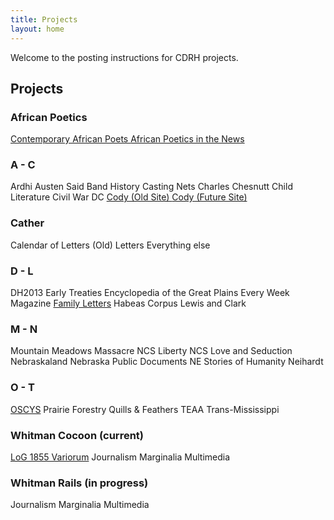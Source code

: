 ```yaml
---
title: Projects
layout: home
---
```


<link rel="stylesheet" href="{{ 'assets/css/style.css' | relative_url }}"/>

<p>Welcome to the posting instructions for CDRH projects.</p>

<h2>Projects</h2>

<h3>African Poetics</h3>

<div class="projects">
  <a href="{{ 'projects/ap_cap' | relative_url }}">
    Contemporary African Poets
  </a>
  <a href="{{ 'projects/ap_news' | relative_url }}">
    African Poetics in the News
  </a>
</div>

<h3>A - C</h3>

<div class="projects">
  <span>Ardhi</span>
  <span>Austen Said</span>
  <span>Band History</span>
  <span>Casting Nets</span>
  <span>Charles Chesnutt</span>
  <span>Child Literature</span>
  <span>Civil War DC</span>
  <a href="{{ 'projects/cody_old' | relative_url }}">
    Cody (Old Site)
  </a>
  <a href="{{ 'projects/cody' | relative_url }}">
    Cody (Future Site)
  </a>
</div>

<h3>Cather</h3>
<div class="projects">
  <span>Calendar of Letters (Old)</span>
  <span>Letters</span>
  <span>Everything else</span>
</div>

<h3>D - L</h3>
<div class="projects">
  <span>DH2013</span>
  <span>Early Treaties</span>
  <span>Encyclopedia of the Great Plains</span>
  <span>Every Week Magazine</span>
  <a href="{{ 'projects/family_letters' | relative_url }}">Family Letters</a>
  <span>Habeas Corpus</span>
  <span>Lewis and Clark</span>
</div>

<h3>M - N</h3>
<div class="projects">
  <span>Mountain Meadows Massacre</span>
  <span>NCS Liberty</span>
  <span>NCS Love and Seduction</span>
  <span>Nebraskaland</span>
  <span>Nebraska Public Documents</span>
  <span>NE Stories of Humanity</span>
  <span>Neihardt</span>
</div>

<h3>O - T</h3>
<div class="projects">
  <a href="{{ 'projects/oscys' | relative_url }}">OSCYS</a>
  <span>Prairie Forestry</span>
  <span>Quills & Feathers</span>
  <span>TEAA</span>
  <span>Trans-Mississippi</span>
</div>

<h3>Whitman Cocoon (current)</h3>

<div class="projects">
  <a href="{{ 'projects/wwa_variorum' | relative_url }}">LoG 1855 Variorum</a>
  <span>Journalism</span>
  <span>Marginalia</span>
  <span>Multimedia</span>
</div>

<h3>Whitman Rails (in progress)</h3>
<div class="projects">
  <span>Journalism</span>
  <span>Marginalia</span>
  <span>Multimedia</span>
</div>
